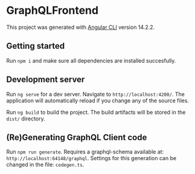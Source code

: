 # GraphQLFrontend

This project was generated with [Angular CLI](https://github.com/angular/angular-cli) version 14.2.2.

## Getting started

Run `npm i` and make sure all dependencies are installed succesfully.

## Development server

Run `ng serve` for a dev server. Navigate to `http://localhost:4200/`. The application will automatically reload if you change any of the source files.

Run `ng build` to build the project. The build artifacts will be stored in the `dist/` directory.

## (Re)Generating GraphQL Client code

Run `npm run generate`.
Requires a graphql-schema available at: `http://localhost:64148/graphql`.
Settings for this generation can be changed in the file: `codegen.ts`.
